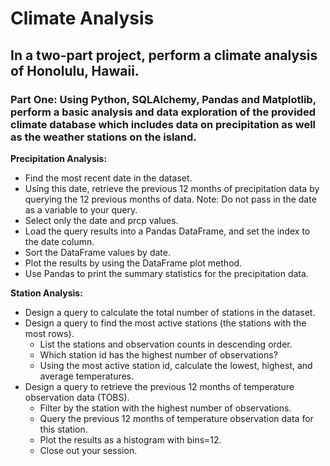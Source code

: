# Climate Analysis

## In a two-part project, perform a climate analysis of Honolulu, Hawaii.

### Part One: Using Python, SQLAlchemy, Pandas and Matplotlib, perform a basic analysis and data exploration of the provided climate database which includes data on precipitation as well as the weather stations on the island.

**Precipitation Analysis:**

- Find the most recent date in the dataset.
- Using this date, retrieve the previous 12 months of precipitation data by querying the 12 previous months of data. Note: Do not pass in the date as a variable to your query.
- Select only the date and prcp values.
- Load the query results into a Pandas DataFrame, and set the index to the date column.
- Sort the DataFrame values by date.
- Plot the results by using the DataFrame plot method.
- Use Pandas to print the summary statistics for the precipitation data.

**Station Analysis:**

- Design a query to calculate the total number of stations in the dataset.
- Design a query to find the most active stations (the stations with the most rows).
  - List the stations and observation counts in descending order.
  - Which station id has the highest number of observations?
  - Using the most active station id, calculate the lowest, highest, and average temperatures.
- Design a query to retrieve the previous 12 months of temperature observation data (TOBS).
  - Filter by the station with the highest number of observations.
  - Query the previous 12 months of temperature observation data for this station.
  - Plot the results as a histogram with bins=12.
  - Close out your session.


